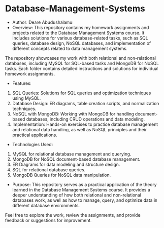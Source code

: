 # Database-Management-Systems
- Author:
Deare Abudushalamu
- Overview:
This repository contains my homework assignments and projects related to the Database Management Systems course. It includes solutions for various database-related tasks, such as SQL queries, database design, NoSQL databases, and implementation of different concepts related to data management systems.

The repository showcases my work with both relational and non-relational databases, including MySQL for SQL-based tasks and MongoDB for NoSQL tasks. Each folder contains detailed instructions and solutions for individual homework assignments.

- Features:
1. SQL Queries: Solutions for SQL queries and optimization techniques using MySQL.
2. Database Design: ER diagrams, table creation scripts, and normalization techniques.
3. NoSQL with MongoDB: Working with MongoDB for handling document-based databases, including CRUD operations and data modeling.
4. Implementation: Hands-on exercises to practice database management and relational data handling, as well as NoSQL principles and their practical applications.
- Technologies Used:
1. MySQL for relational database management and querying.
2. MongoDB for NoSQL document-based database management.
3. ER Diagrams for data modeling and structure design.
4. SQL for relational database queries.
5. MongoDB Queries for NoSQL data manipulation.
- Purpose:
This repository serves as a practical application of the theory learned in the Database Management Systems course. It provides a deeper understanding of how both relational and non-relational databases work, as well as how to manage, query, and optimize data in different database environments.

Feel free to explore the work, review the assignments, and provide feedback or suggestions for improvement.

